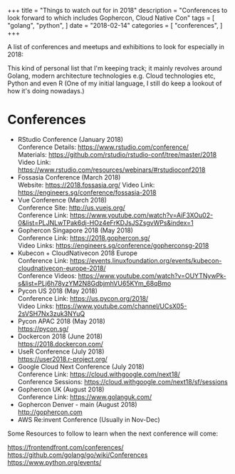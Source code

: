 +++
title = "Things to watch out for in 2018"
description = "Conferences to look forward to which includes Gophercon, Cloud Native Con"
tags = [
    "golang",
    "python",
]
date = "2018-02-14"
categories = [
    "conferences",
]
+++

A list of conferences and meetups and exhibitions to look for especially in 2018:

This kind of personal list that I'm keeping track; it mainly revolves around Golang,
modern architecture technologies e.g. Cloud technologies etc, Python and even R (One of my initial language, I still do keep a lookout of how it's doing nowadays.)

# Conferences

* RStudio Conference (January 2018)  
  Conference Details: https://www.rstudio.com/conference/  
  Materials: https://github.com/rstudio/rstudio-conf/tree/master/2018  
  Video Link: https://www.rstudio.com/resources/webinars/#rstudioconf2018
* Fossasia Conference (March 2018)  
  Website: https://2018.fossasia.org/
  Video Link: https://engineers.sg/conference/fossasia-2018
* Vue Conference (March 2018)  
  Conference Site: http://us.vuejs.org/  
  Conference Link: https://www.youtube.com/watch?v=AiF3XOu02-0&list=PLJNLwTPak6dj-HOz4eFrKDJsJSZsgvWPs&index=1
* Gophercon Singapore 2018 (May 2018)  
  Conference Link: https://2018.gophercon.sg/  
  Video Links: https://engineers.sg/conference/gopherconsg-2018
* Kubecon + CloudNativecon 2018 Europe  
  Conference Link: https://events.linuxfoundation.org/events/kubecon-cloudnativecon-europe-2018/  
  Conference Videos: https://www.youtube.com/watch?v=OUYTNywPk-s&list=PLj6h78yzYM2N8GdbjmhVU65KYm_68qBmo
* Pycon US 2018 (May 2018)  
  Conference Link: https://us.pycon.org/2018/  
  Video Links: https://www.youtube.com/channel/UCsX05-2sVSH7Nx3zuk3NYuQ
* Pycon APAC 2018 (May 2018)  
  https://pycon.sg/
* Dockercon 2018 (June 2018)  
  https://2018.dockercon.com/
* UseR Conference (July 2018)  
  https://user2018.r-project.org/
* Google Cloud Next Conference (July 2018)  
  Conference Link: https://cloud.withgoogle.com/next18/  
  Conference Sessions: https://cloud.withgoogle.com/next18/sf/sessions
* Gophercon UK (August 2018)  
  Conference Link: https://www.golanguk.com/
* Gophercon Denver - main (August 2018)  
  http://gophercon.com
* AWS Re:invent Conference (Usually in Nov-Dec)

Some Resources to follow to learn when the next conference will come:

https://frontendfront.com/conferences/
https://github.com/golang/go/wiki/Conferences
https://www.python.org/events/

